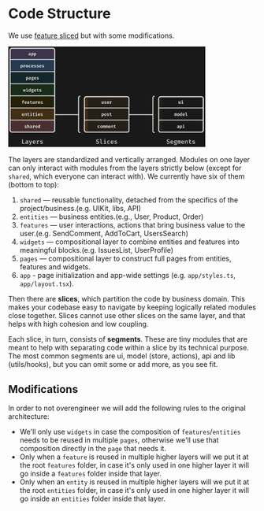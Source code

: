 # Code Structure

We use [feature sliced](https://feature-sliced.design/) but with some modifications.

<img src="./images/feature-sliced.png" alt="Feature Sliced Scheme" width="400px" />

The layers are standardized and vertically arranged.
Modules on one layer can only interact with modules from the layers strictly below (except for `shared`, which everyone can interact with).
We currently have six of them (bottom to top):

1. `shared` — reusable functionality, detached from the specifics of the project/business.(e.g. UIKit, libs, API)
2. `entities` — business entities.(e.g., User, Product, Order)
3. `features` — user interactions, actions that bring business value to the user.(e.g. SendComment, AddToCart, UsersSearch)
4. `widgets` — compositional layer to combine entities and features into meaningful blocks.(e.g. IssuesList, UserProfile)
5. `pages` — compositional layer to construct full pages from entities, features and widgets.
6. `app` - page initialization and app-wide settings (e.g. `app/styles.ts`, `app/layout.tsx`).

Then there are **slices**, which partition the code by business domain.
This makes your codebase easy to navigate by keeping logically related modules close together.
Slices cannot use other slices on the same layer, and that helps with high cohesion
and low coupling.

Each slice, in turn, consists of **segments**.
These are tiny modules that are meant to help with separating code within a slice
by its technical purpose. The most common segments are ui, model (store, actions),
api and lib (utils/hooks), but you can omit some or add more, as you see fit.

## Modifications

In order to not overengineer we will add the following rules to the original architecture:

-   We'll only use `widgets` in case the composition of `features`/`entities` needs to be reused in multiple `pages`, otherwise we'll use that composition directly in the `page` that needs it.
-   Only when a `feature` is reused in multiple higher layers will we put it at the root `features` folder, in case it's only used in one higher layer it will go inside a `features` folder inside that layer.
-   Only when an `entity` is reused in multiple higher layers will we put it at the root `entities` folder, in case it's only used in one higher layer it will go inside an `entities` folder inside that layer.

